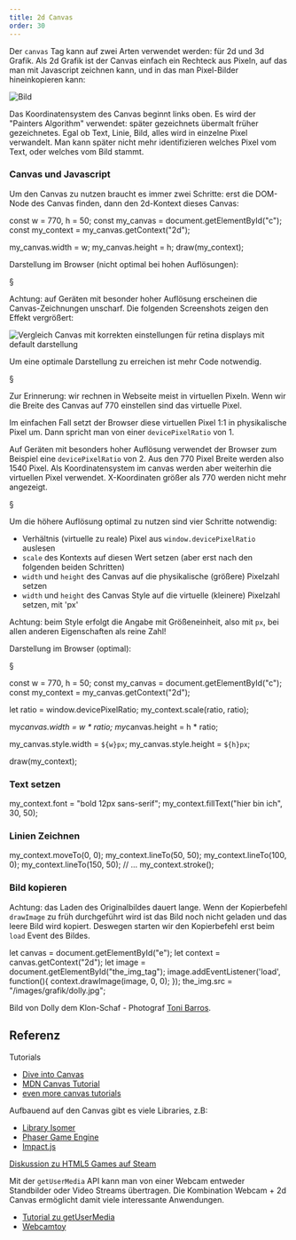 ```yaml
---
title: 2d Canvas
order: 30
---
```


Der `canvas` Tag kann auf zwei Arten verwendet werden: für 2d und 3d Grafik.
Als 2d Grafik ist der Canvas einfach ein Rechteck aus Pixeln, auf das
man mit Javascript zeichnen kann, und in das man Pixel-Bilder hineinkopieren kann:

![Bild](/images/canvas.png)

Das Koordinatensystem des Canvas beginnt links oben. Es wird der "Painters Algorithm"
verwendet: später gezeichnets übermalt früher gezeichnetes. Egal ob Text, Linie,
Bild, alles wird in einzelne Pixel verwandelt. Man kann später nicht mehr identifizieren
welches Pixel vom Text, oder welches vom Bild stammt.

### Canvas und Javascript

Um den Canvas zu nutzen braucht es immer zwei Schritte:
erst die DOM-Node des Canvas finden, dann den 2d-Kontext dieses
Canvas:

<javascript>
const w = 770, h = 50;
const my_canvas = document.getElementById("c");
const my_context = my_canvas.getContext("2d");

my_canvas.width = w;
my_canvas.height = h;
draw(my_context);
</javascript>

Darstellung im Browser (nicht optimal bei hohen Auflösungen):

<canvas id="c1" style="width:770px; height: 50px"></canvas>

§

Achtung: auf Geräten mit besonder hoher Auflösung erscheinen die Canvas-Zeichnungen unscharf. Die folgenden Screenshots zeigen den Effekt vergrößert:

![Vergleich Canvas mit korrekten einstellungen für retina displays mit default darstellung](/images/grafik/canvas-retina-vergleich.png)

Um eine optimale Darstellung zu erreichen ist mehr Code notwendig.

§

Zur Erinnerung: wir rechnen in Webseite meist in virtuellen Pixeln. Wenn wir die Breite des Canvas auf 770 einstellen sind das virtuelle Pixel.

Im einfachen Fall setzt der Browser diese virtuellen Pixel 1:1 in physikalische Pixel um. Dann spricht man von einer `devicePixelRatio` von 1.

Auf Geräten mit besonders hoher Auflösung verwendet der Browser zum Beispiel eine `devicePixelRatio` von 2. Aus den 770 Pixel Breite werden also 1540 Pixel. Als Koordinatensystem im canvas werden
aber weiterhin die virtuellen Pixel verwendet. X-Koordinaten größer als 770 werden nicht mehr angezeigt.

§

Um die höhere Auflösung optimal zu nutzen sind vier Schritte notwendig:

- Verhältnis (virtuelle zu reale) Pixel aus `window.devicePixelRatio` auslesen
- `scale` des Kontexts auf diesen Wert setzen (aber erst nach den folgenden beiden Schritten)
- `width` und `height` des Canvas auf die physikalische (größere) Pixelzahl setzen
- `width` und `height` des Canvas Style auf die virtuelle (kleinere) Pixelzahl setzen, mit 'px'

Achtung: beim Style erfolgt die Angabe mit Größeneinheit, also mit `px`, bei allen anderen Eigenschaften als reine Zahl!

Darstellung im Browser (optimal):

<canvas id="c2"  style="width:770px; height: 50px"></canvas>

§

<javascript>
const w = 770, h = 50;
const my_canvas = document.getElementById("c");
const my_context = my_canvas.getContext("2d");

let ratio = window.devicePixelRatio;
my_context.scale(ratio, ratio);

my*canvas.width = w * ratio;
my*canvas.height = h * ratio;

my_canvas.style.width = `${w}px`;
my_canvas.style.height = `${h}px`;

draw(my_context);
</javascript>

### Text setzen

<javascript>
my_context.font = "bold 12px sans-serif";
my_context.fillText("hier bin ich", 30, 50);
</javascript>

<canvas id="c3"  style="width:770px; height: 50px"></canvas>

### Linien Zeichnen

<javascript>
my_context.moveTo(0, 0);
my_context.lineTo(50, 50);
my_context.lineTo(100, 0);
my_context.lineTo(150, 50);
// ...
my_context.stroke();
</javascript>

<canvas id="c4"  style="width:770px; height: 50px"></canvas>

### Bild kopieren

Achtung: das Laden des Originalbildes dauert lange. Wenn der Kopierbefehl `drawImage` zu früh durchgeführt wird ist das Bild noch nicht geladen und das leere Bild wird kopiert. Deswegen starten wir den Kopierbefehl erst beim `load` Event des Bildes.

<javascript>
let canvas = document.getElementById("e");
let context = canvas.getContext("2d");
let image = document.getElementById("the_img_tag");
image.addEventListener('load', function(){
  context.drawImage(image, 0, 0);
});
the_img.src = "/images/grafik/dolly.jpg";
</javascript>

<img id="the_img_tag">

Bild von Dolly dem Klon-Schaf - Photograf [Toni Barros](https://www.flickr.com/photos/12793495@N05/3233344867/).

<canvas id="c5"  style="width:770px; height: 50px"></canvas>

## Referenz

Tutorials

- [Dive into Canvas](http://diveintohtml5.info/canvas.html)
- [MDN Canvas Tutorial](https://developer.mozilla.org/en-US/docs/Web/API/Canvas_API/Tutorial/Using_images)
- [even more canvas tutorials](https://www.html5canvastutorials.com/)

Aufbauend auf den Canvas gibt es viele Libraries, z.B:

- [Library Isomer](http://jdan.github.io/isomer/)
- [Phaser Game Engine](http://phaser.io/)
- [Impact.js](http://impactjs.com/)

[Diskussion zu HTML5 Games auf Steam](https://news.ycombinator.com/item?id=17080985)

Mit der `getUserMedia` API kann man von einer Webcam entweder
Standbilder oder Video Streams übertragen. Die Kombination
Webcam + 2d Canvas ermöglicht damit viele interessante Anwendungen.

- [Tutorial zu getUserMedia](http://www.html5rocks.com/en/tutorials/getusermedia/intro/)
- [Webcamtoy](https://webcamtoy.com/)

<script src="/images/grafik/canvas.js"></script>
